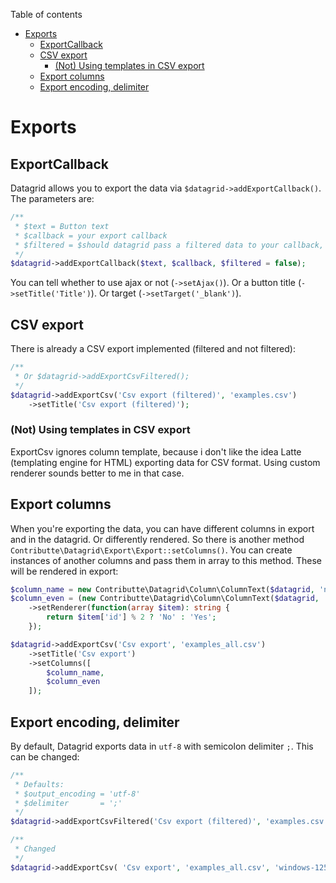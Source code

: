 Table of contents

- [Exports](#exports)
    - [ExportCallback](#exportcallback)
    - [CSV export](#csv-export)
        - [\(Not\) Using templates in CSV export](#not-using-templates-in-csv-export)
    - [Export columns](#export-columns)
    - [Export encoding, delimiter](#export-encoding-delimiter)

# Exports

## ExportCallback

Datagrid allows you to export the data via `$datagrid->addExportCallback()`. The parameters are:

```php
/**
 * $text = Button text
 * $callback = your export callback
 * $filtered = $should datagrid pass a filtered data to your callback, or all?
 */
$datagrid->addExportCallback($text, $callback, $filtered = false);
```

You can tell whether to use ajax or not (`->setAjax()`). Or a button title (`->setTitle('Title')`). Or target (`->setTarget('_blank')`).

## CSV export

There is already a CSV export implemented (filtered and not filtered):

```php
/**
 * Or $datagrid->addExportCsvFiltered();
 */
$datagrid->addExportCsv('Csv export (filtered)', 'examples.csv')
	->setTitle('Csv export (filtered)');
```

### (Not) Using templates in CSV export

ExportCsv ignores column template, because i don't like the idea Latte (templating engine for HTML) exporting data for CSV format. Using custom renderer sounds better to me in that case.

## Export columns

When you're exporting the data, you can have different columns in export and in the datagrid. Or differently rendered. So there is another method `Contributte\Datagrid\Export\Export::setColumns()`. You can create instances of another columns and pass them in array to this method. These will be rendered in export:

```php
$column_name = new Contributte\Datagrid\Column\ColumnText($datagrid, 'name', 'name', 'Name');
$column_even = (new Contributte\Datagrid\Column\ColumnText($datagrid, 'name', 'even', 'Even ID (yes/no)'))
	->setRenderer(function(array $item): string {
		return $item['id'] % 2 ? 'No' : 'Yes';
	});

$datagrid->addExportCsv('Csv export', 'examples_all.csv')
	->setTitle('Csv export')
	->setColumns([
		$column_name,
		$column_even
	]);
```

## Export encoding, delimiter

By default, Datagrid exports data in `utf-8` with semicolon delimiter `;`. This can be changed:

```php
/**
 * Defaults:
 * $output_encoding = 'utf-8'
 * $delimiter       = ';'
 */
$datagrid->addExportCsvFiltered('Csv export (filtered)', 'examples.csv');

/**
 * Changed
 */
$datagrid->addExportCsv( 'Csv export', 'examples_all.csv', 'windows-1250', ',');
```
